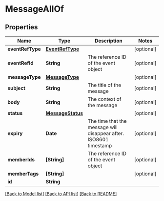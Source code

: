 # MessageAllOf

## Properties
Name | Type | Description | Notes
------------ | ------------- | ------------- | -------------
**eventRefType** | [**EventRefType**](EventRefType.md) |  | [optional] 
**eventRefId** | **String** | The reference ID of the event object | [optional] 
**messageType** | [**MessageType**](MessageType.md) |  | [optional] 
**subject** | **String** | The title of the message | [optional] 
**body** | **String** | The context of the message | [optional] 
**status** | [**MessageStatus**](MessageStatus.md) |  | [optional] 
**expiry** | **Date** | The time that the message will disappear after. ISO8601 timestamp | [optional] 
**memberIds** | **[String]** | The reference ID of the event object | [optional] 
**memberTags** | **[String]** |  | [optional] 
**id** | **String** |  | 

[[Back to Model list]](../README.md#documentation-for-models) [[Back to API list]](../README.md#documentation-for-api-endpoints) [[Back to README]](../README.md)


